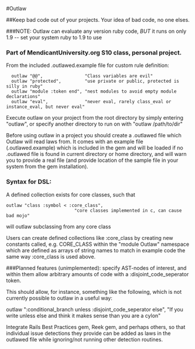 #Outlaw

##Keep bad code out of your projects.  Your idea of bad code, no one elses.

###NOTE: Outlaw can evaluate any version ruby code, *BUT* it runs on only 1.9 -- set your system ruby to 1.9 to use

### Part of MendicantUniversity.org S10 class, personal project.
From the included .outlawed.example file for custom rule definition:

      outlaw "@@",                "Class variables are evil"
      outlaw "protected",         "use private or public, protected is silly in ruby"
      outlaw "module :token end", "nest modules to avoid empty module declarations"
      outlaw "eval",              "never eval, rarely class_eval or instance_eval, but never eval"

Execute outlaw on your project from the root directory by simply entering "outlaw", or specify another directory to run
on with "outlaw /path/to/dir"

Before using outlaw in a project you should create a .outlawed file which Outlaw will read laws from.
It comes with an example file (.outlawed.example) which is included in the gem and will be loaded if no .outlawed
file is found in current directory or home directory, and will warn you to provide a real file (and provide location
of the sample file in your system from the gem installation).

### Syntax for DSL:

  A defined collection exists for core classes, such that

    outlaw "class :symbol < :core_class",
                              "core classes implemented in c, can cause bad mojo"

  will outlaw subclassing from any core class


Users can create defined collections like :core_class by creating new constants 
called, e.g. CORE_CLASS within the "module Outlaw" namespace which are
defined as arrays of string names to match in example code the same
way :core_class is used above.

###Planned features (unimplemented):
specify AST-nodes of interest, and within them allow arbitrary amounts of code with
a :disjoint_code_seperator token.

This should allow, for instance, something like the following, which is not currently possible to outlaw in a useful way:

outlaw ":conditional_branch
        unless
        :disjoint_code_seperator
        else",
        "If you write unless else and think it makes sense than you are a cylon"

Integrate Rails Best Practices gem, Reek gem, and perhaps others, so that individual issue
detections they provide can be added as laws in the outlawed file while
ignoring/not running other detection routines.
